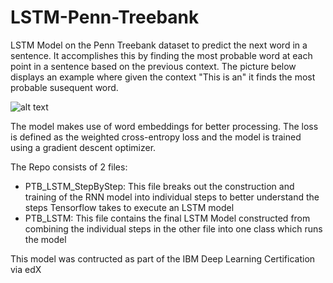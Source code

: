 # LSTM-Penn-Treebank
LSTM Model on the Penn Treebank dataset to predict the next word in a sentence. It accomplishes this by finding the most probable word at each point in a sentence based on the previous context. The picture below displays an example where given the context "This is an" it finds the most probable susequent word. 

![alt text](http://i1380.photobucket.com/albums/ah175/nickwalker037/language-modelling_zpsqqkoijtn.png~original)

The model makes use of word embeddings for better processing. The loss is defined as the weighted cross-entropy loss and the model is trained using a gradient descent optimizer. 

The Repo consists of 2 files:
  - PTB_LSTM_StepByStep: This file breaks out the construction and training of the RNN model into individual steps to better understand the steps Tensorflow takes to execute an LSTM model
  - PTB_LSTM: This file contains the final LSTM Model constructed from combining the individual steps in the other file into one class which runs the model


This model was contructed as part of the IBM Deep Learning Certification via edX
